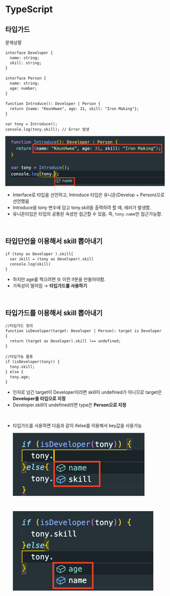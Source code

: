 # TypeScript

## 타입가드

문제상황

```TSX
interface Developer {
  name: string;
  skill: string;
}

interface Person {
  name: string;
  age: number;
}

function Introduce(): Developer | Person {
  return {name: "KeunHwee", age: 31, skill: "Iron Making"};
}

var tony = Introduce();
console.log(tony.skill); // Error 발생
```

![name만 접근가능](/screen/%EC%9C%A0%EB%8B%88%EC%98%A8%20name%EB%A7%8C%20%EC%A0%91%EA%B7%BC.png)

- Interface로 타입을 선언하고, Introduce 타입은 유니온(Develop + Person)으로 선언했음
- Introduce을 tony 변수에 담고 tony.skill을 출력하려 할 때, 에러가 발생함.
- 유니온타입은 타입의 공통된 속성만 접근할 수 있음. 즉, `tony.name`만 접근가능함.

<br>

## 타입단언을 이용해서 skill 뽑아내기

```TSX
if (tony as Developer ).skill{
  var skill = (tony as Developer).skill
  console.log(skill)
}
```

- 하지만 age를 찍으려면 또 이런 if문을 만들어야함.
- 가독성이 떨어짐 → **타입가드를 사용하기**

<br>

## 타입가드를 이용해서 skill 뽑아내기

```TSX
//타입가드 정의
function isDeveloper(target: Developer | Person): target is Developer {
  return (target as Developer).skill !== undefined;
}

//타입가능 활용
if (isDeveloper(tony)) {
  tony.skill;
} else {
  tony.age;
}

```

- 인자로 넘긴 target이 Developer이라면 skill이 undefined가 아니므로 target은 **Developer을 타입으로 지정**
- Developer.skill이 undefined라면 type은 **Person으로 지정**

<br>

- 타입가드를 사용하면 다음과 같이 ifelse를 이용해서 key값을 사용가능   

  ![target의 타입이 Developer일 때](/screen/%ED%83%80%EC%9E%85%EC%9D%B4%20Developer.png)

  <br>

  ![target의 타입이 Person일 때](/screen/%ED%83%80%EC%9E%85%EC%9D%B4%20Person.png)
